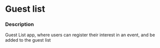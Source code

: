 # Guest list

### Description
Guest List app, where users can register their interest in an event, and be added to the guest list
